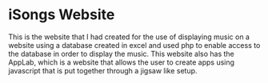 # iSongs Website
This is the website that I had created for the use of displaying music on a website using a database created in excel and used php to enable access to the database in order to display the music. This website also has the AppLab, which is a website that allows the user to create apps using javascript that is put together through a jigsaw like setup.
